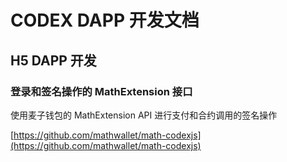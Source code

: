 # CODEX DAPP 开发文档

## H5 DAPP 开发

### 登录和签名操作的 MathExtension 接口

使用麦子钱包的 MathExtension API 进行支付和合约调用的签名操作

[https://github.com/mathwallet/math-codexjs](https://github.com/mathwallet/math-codexjs)
